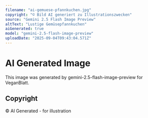 ```yaml
---
filename: "ai-gemuese-pfannkuchen.jpg"
copyright: "© Bild AI generiert zu Illustrationszwecken"
source: "Gemini 2.5 Flash Image Preview"
altText: "Lustige Gemüsepfannkuchen"
aiGenerated: true
model: "gemini-2.5-flash-image-preview"
uploadDate: "2025-09-04T09:43:04.571Z"
---
```


# AI Generated Image

This image was generated by gemini-2.5-flash-image-preview for VeganBlatt.

## Copyright
© AI Generated - for illustration
